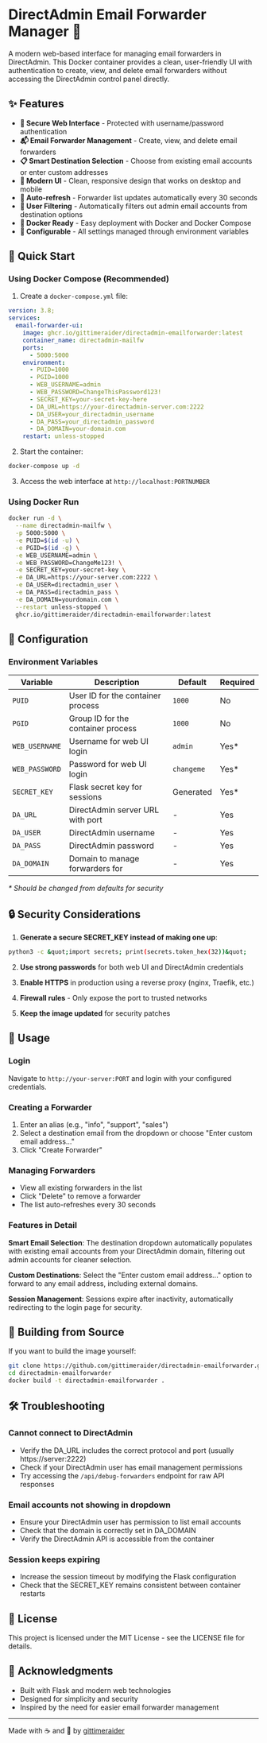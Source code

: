 # DirectAdmin Email Forwarder Manager 📧

A modern web-based interface for managing email forwarders in DirectAdmin. This Docker container provides a clean, user-friendly UI with authentication to create, view, and delete email forwarders without accessing the DirectAdmin control panel directly.

## ✨ Features

- **🔐 Secure Web Interface** - Protected with username/password authentication
- **📬 Email Forwarder Management** - Create, view, and delete email forwarders
- **📋 Smart Destination Selection** - Choose from existing email accounts or enter custom addresses
- **🎨 Modern UI** - Clean, responsive design that works on desktop and mobile
- **🔄 Auto-refresh** - Forwarder list updates automatically every 30 seconds
- **👤 User Filtering** - Automatically filters out admin email accounts from destination options
- **🐳 Docker Ready** - Easy deployment with Docker and Docker Compose
- **🔧 Configurable** - All settings managed through environment variables

## 🚀 Quick Start

### Using Docker Compose (Recommended)

1. Create a `docker-compose.yml` file:

```yaml
version: 3.8;
services:
  email-forwarder-ui:
    image: ghcr.io/gittimeraider/directadmin-emailforwarder:latest
    container_name: directadmin-mailfw
    ports:
      - 5000:5000
    environment:
      - PUID=1000
      - PGID=1000
      - WEB_USERNAME=admin
      - WEB_PASSWORD=ChangeThisPassword123!
      - SECRET_KEY=your-secret-key-here
      - DA_URL=https://your-directadmin-server.com:2222
      - DA_USER=your_directadmin_username
      - DA_PASS=your_directadmin_password
      - DA_DOMAIN=your-domain.com
    restart: unless-stopped
```

2. Start the container:
```bash
docker-compose up -d
```

3. Access the web interface at `http://localhost:PORTNUMBER`

### Using Docker Run

```bash
docker run -d \
  --name directadmin-mailfw \
  -p 5000:5000 \
  -e PUID=$(id -u) \
  -e PGID=$(id -g) \
  -e WEB_USERNAME=admin \
  -e WEB_PASSWORD=ChangeMe123! \
  -e SECRET_KEY=your-secret-key \
  -e DA_URL=https://your-server.com:2222 \
  -e DA_USER=directadmin_user \
  -e DA_PASS=directadmin_pass \
  -e DA_DOMAIN=yourdomain.com \
  --restart unless-stopped \
  ghcr.io/gittimeraider/directadmin-emailforwarder:latest
```

## 🔧 Configuration

### Environment Variables

| Variable | Description | Default | Required |
|----------|-------------|---------|----------|
| `PUID` | User ID for the container process | `1000` | No |
| `PGID` | Group ID for the container process | `1000` | No |
| `WEB_USERNAME` | Username for web UI login | `admin` | Yes* |
| `WEB_PASSWORD` | Password for web UI login | `changeme` | Yes* |
| `SECRET_KEY` | Flask secret key for sessions | Generated | Yes* |
| `DA_URL` | DirectAdmin server URL with port | - | Yes |
| `DA_USER` | DirectAdmin username | - | Yes |
| `DA_PASS` | DirectAdmin password | - | Yes |
| `DA_DOMAIN` | Domain to manage forwarders for | - | Yes |

*\* Should be changed from defaults for security*


## 🔒 Security Considerations

1. **Generate a secure SECRET_KEY instead of making one up**:
```bash
python3 -c &quot;import secrets; print(secrets.token_hex(32))&quot;
```

2. **Use strong passwords** for both web UI and DirectAdmin credentials

3. **Enable HTTPS** in production using a reverse proxy (nginx, Traefik, etc.)

4. **Firewall rules** - Only expose the port  to trusted networks

5. **Keep the image updated** for security patches

## 📝 Usage

### Login
Navigate to `http://your-server:PORT` and login with your configured credentials.

### Creating a Forwarder
1. Enter an alias (e.g., "info", "support", "sales")
2. Select a destination email from the dropdown or choose "Enter custom email address..."
3. Click "Create Forwarder"

### Managing Forwarders
- View all existing forwarders in the list
- Click "Delete" to remove a forwarder
- The list auto-refreshes every 30 seconds

### Features in Detail

**Smart Email Selection**: The destination dropdown automatically populates with existing email accounts from your DirectAdmin domain, filtering out admin accounts for cleaner selection.

**Custom Destinations**: Select the "Enter custom email address..." option to forward to any email address, including external domains.

**Session Management**: Sessions expire after inactivity, automatically redirecting to the login page for security.

## 🐳 Building from Source

If you want to build the image yourself:

```bash
git clone https://github.com/gittimeraider/directadmin-emailforwarder.git
cd directadmin-emailforwarder
docker build -t directadmin-emailforwarder .
```

## 🛠️ Troubleshooting

### Cannot connect to DirectAdmin
- Verify the DA_URL includes the correct protocol and port (usually https://server:2222)
- Check if your DirectAdmin user has email management permissions
- Try accessing the `/api/debug-forwarders` endpoint for raw API responses

### Email accounts not showing in dropdown
- Ensure your DirectAdmin user has permission to list email accounts
- Check that the domain is correctly set in DA_DOMAIN
- Verify the DirectAdmin API is accessible from the container

### Session keeps expiring
- Increase the session timeout by modifying the Flask configuration
- Check that the SECRET_KEY remains consistent between container restarts

## 📄 License

This project is licensed under the MIT License - see the LICENSE file for details.

## 🎩 Acknowledgments

- Built with Flask and modern web technologies
- Designed for simplicity and security
- Inspired by the need for easier email forwarder management

---

Made with ☕ and 🎩 by [gittimeraider](https://github.com/gittimeraider)
